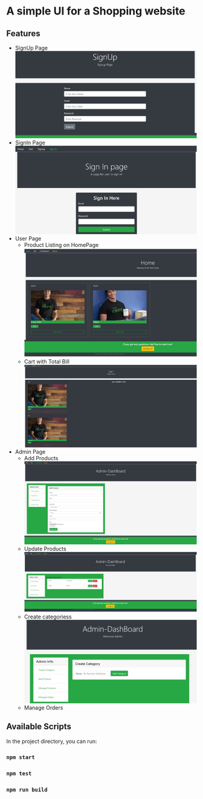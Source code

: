 # A simple UI for a Shopping website

## Features

- SignUp Page
  ![signup](images/signup.jpg)
- SignIn Page
  ![signIn](images/signin.jpg)
- User Page
  - Product Listing on HomePage
    ![HomePage](images/image1.jpg)
  - Cart with Total Bill
    ![CartPage](images/image2.jpg)
- Admin Page
  - Add Products
    ![addProduct](images/addProduct.jpg)
  - Update Products
    ![Update Product](images/updateProduct.jpg)
  - Create categoriess
    ![category](images/category.jpg)
  - Manage Orders

## Available Scripts

In the project directory, you can run:

### `npm start`

### `npm test`

### `npm run build`

